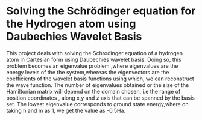 # Solving the Schrödinger equation for the Hydrogen atom using Daubechies Wavelet Basis
This project deals with solving the Schrodinger equation of a hydrogen atom in Cartesian form using
Daubechies wavelet basis. Doing so, this problem becomes an eigenvalue
problem ,where eigenvalues are the energy levels of the the system,whereas
the eigenvectors are the coefficients of the wavelet basis functions using which,
we can reconstruct the wave function. The number of eigenvalues obtained or
the size of the Hamiltonian matrix will depend on the domain chosen, i.e the
range of position coordinates , along x,y and z axis that can be spanned by
the basis set. The lowest eigenvalue corresponds to ground state energy,where
on taking h and m as 1, we get the value as -0.5Ha.
